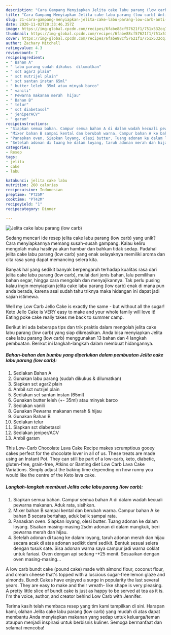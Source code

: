 ```yaml
---
description: "Cara Gampang Menyiapkan Jelita cake labu parang (low carb) Anti Gagal"
title: "Cara Gampang Menyiapkan Jelita cake labu parang (low carb) Anti Gagal"
slug: 21-cara-gampang-menyiapkan-jelita-cake-labu-parang-low-carb-anti-gagal
date: 2020-11-02T20:33:46.357Z
image: https://img-global.cpcdn.com/recipes/6fabe88cf57621f1/751x532cq70/jelita-cake-labu-parang-low-carb-foto-resep-utama.jpg
thumbnail: https://img-global.cpcdn.com/recipes/6fabe88cf57621f1/751x532cq70/jelita-cake-labu-parang-low-carb-foto-resep-utama.jpg
cover: https://img-global.cpcdn.com/recipes/6fabe88cf57621f1/751x532cq70/jelita-cake-labu-parang-low-carb-foto-resep-utama.jpg
author: Zachary Mitchell
ratingvalue: 4.3
reviewcount: 7
recipeingredient:
- " Bahan A"
- " labu parang sudah dikukus  dilumatkan"
- " sct agar2 plain"
- " sct nutrijel plain"
- " sct santan instan 65ml"
- " butter leleh  35ml atau minyak barco"
- " vanili"
- " Pewarna makanan merah  hijau"
- " Bahan B"
- " telur"
- " sct diabetasol"
- " jeniperACV"
- " garam"
recipeinstructions:
- "Siapkan semua bahan. Campur semua bahan A di dalam wadah kecuali pewarna makanan. Aduk rata, sisihkan."
- "Mixer bahan B sampai kental dan berubah warna. Campur bahan A ke bahan B secara bertahap, aduk balik sampai rata."
- "Panaskan oven. Siapkan loyang, olesi butter. Tuang adonan ke dalam loyang. Sisakan masing-masing 2sdm adonan di dalam mangkuk, beri pewarna merah dan hijau."
- "Setelah adonan di tuang ke dalam loyang, taruh adonan merah dan hijau secara acak di atas adonan sedikit demi sedikit. Bentuk sesuai selera dengan tusuk sate. Sisa adonan warna saya campur jadi warna coklat untuk fariasi. Oven dengan api sedang -+25 menit. Sesuaikan dengan oven masing-masing..."
categories:
- Resep
tags:
- jelita
- cake
- labu

katakunci: jelita cake labu 
nutrition: 260 calories
recipecuisine: Indonesian
preptime: "PT25M"
cooktime: "PT42M"
recipeyield: "1"
recipecategory: Dinner

---
```



![Jelita cake labu parang (low carb)](https://img-global.cpcdn.com/recipes/6fabe88cf57621f1/751x532cq70/jelita-cake-labu-parang-low-carb-foto-resep-utama.jpg)

Sedang mencari ide resep jelita cake labu parang (low carb) yang unik? Cara menyiapkannya memang susah-susah gampang. Kalau keliru mengolah maka hasilnya akan hambar dan bahkan tidak sedap. Padahal jelita cake labu parang (low carb) yang enak selayaknya memiliki aroma dan cita rasa yang dapat memancing selera kita.

Banyak hal yang sedikit banyak berpengaruh terhadap kualitas rasa dari jelita cake labu parang (low carb), mulai dari jenis bahan, lalu pemilihan bahan segar, hingga cara mengolah dan menyajikannya. Tak perlu pusing kalau ingin menyiapkan jelita cake labu parang (low carb) enak di mana pun anda berada, karena asal sudah tahu triknya maka hidangan ini dapat jadi sajian istimewa.

Well my Low Carb Jello Cake is exactly the same - but without all the sugar! Keto Jello Cake is VERY easy to make and your whole family will love it! Eating poke cake really takes me back to summer camp.


Berikut ini ada beberapa tips dan trik praktis dalam mengolah jelita cake labu parang (low carb) yang siap dikreasikan. Anda bisa menyiapkan Jelita cake labu parang (low carb) menggunakan 13 bahan dan 4 langkah pembuatan. Berikut ini langkah-langkah dalam membuat hidangannya.

<!--inarticleads1-->

##### Bahan-bahan dan bumbu yang diperlukan dalam pembuatan Jelita cake labu parang (low carb):

1. Sediakan  Bahan A
1. Gunakan  labu parang (sudah dikukus &amp; dilumatkan)
1. Siapkan  sct agar2 plain
1. Ambil  sct nutrijel plain
1. Sediakan  sct santan instan (65ml)
1. Gunakan  butter leleh (+- 35ml) atau minyak barco
1. Sediakan  vanili
1. Gunakan  Pewarna makanan merah &amp; hijau
1. Gunakan  Bahan B
1. Sediakan  telur
1. Siapkan  sct diabetasol
1. Sediakan  jeniper/ACV
1. Ambil  garam


This Low-Carb Chocolate Lava Cake Recipe makes scrumptious gooey cakes perfect for the chocolate lover in all of us. These treats are made using an Instant Pot. They can still be part of a low-carb, keto, diabetic, gluten-free, grain-free, Atkins or Banting diet Low Carb Lava Cake Variations. Simply adjust the baking time depending on how runny you would like the centre of the Keto lava cake. 

<!--inarticleads2-->

##### Langkah-langkah membuat Jelita cake labu parang (low carb):

1. Siapkan semua bahan. Campur semua bahan A di dalam wadah kecuali pewarna makanan. Aduk rata, sisihkan.
1. Mixer bahan B sampai kental dan berubah warna. Campur bahan A ke bahan B secara bertahap, aduk balik sampai rata.
1. Panaskan oven. Siapkan loyang, olesi butter. Tuang adonan ke dalam loyang. Sisakan masing-masing 2sdm adonan di dalam mangkuk, beri pewarna merah dan hijau.
1. Setelah adonan di tuang ke dalam loyang, taruh adonan merah dan hijau secara acak di atas adonan sedikit demi sedikit. Bentuk sesuai selera dengan tusuk sate. Sisa adonan warna saya campur jadi warna coklat untuk fariasi. Oven dengan api sedang -+25 menit. Sesuaikan dengan oven masing-masing...


A low carb bundt cake (pound cake) made with almond flour, coconut flour, and cream cheese that&#39;s topped with a luscious sugar-free lemon glaze and almonds. Bundt Cakes have enjoyed a surge in popularity the last several years. They are easy to make and their wreath- like shape is very pleasing. A pretty little slice of bundt cake is just as happy to be served at tea as it is. I&#39;m the voice, author, and creator behind Low Carb with Jennifer. 

Terima kasih telah membaca resep yang tim kami tampilkan di sini. Harapan kami, olahan Jelita cake labu parang (low carb) yang mudah di atas dapat membantu Anda menyiapkan makanan yang sedap untuk keluarga/teman ataupun menjadi inspirasi untuk berbisnis kuliner. Semoga bermanfaat dan selamat mencoba!
